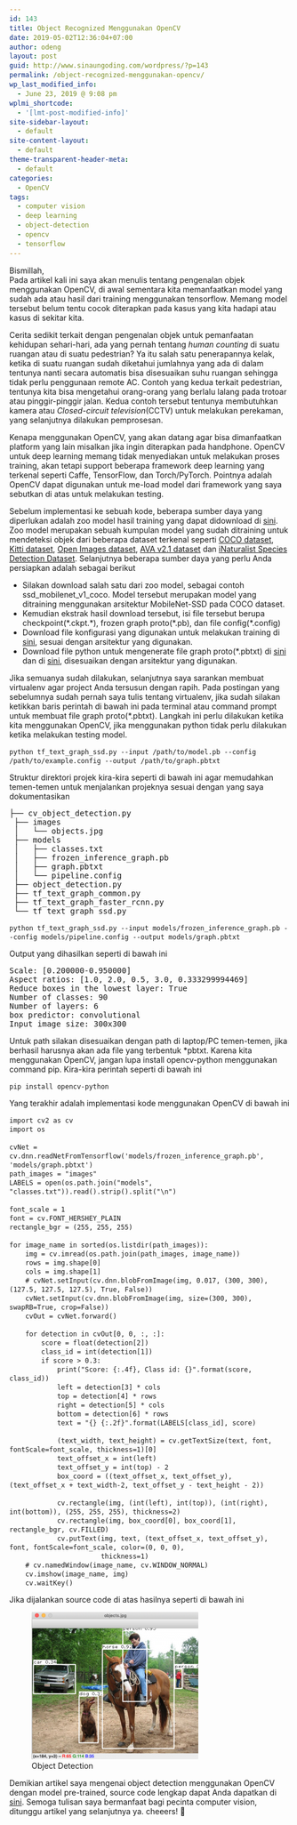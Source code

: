 ```yaml
---
id: 143
title: Object Recognized Menggunakan OpenCV
date: 2019-05-02T12:36:04+07:00
author: odeng
layout: post
guid: http://www.sinaungoding.com/wordpress/?p=143
permalink: /object-recognized-menggunakan-opencv/
wp_last_modified_info:
  - June 23, 2019 @ 9:08 pm
wplmi_shortcode:
  - '[lmt-post-modified-info]'
site-sidebar-layout:
  - default
site-content-layout:
  - default
theme-transparent-header-meta:
  - default
categories:
  - OpenCV
tags:
  - computer vision
  - deep learning
  - object-detection
  - opencv
  - tensorflow
---
```

Bismillah,  
Pada artikel kali ini saya akan menulis tentang pengenalan objek menggunakan OpenCV, di awal sementara kita memanfaatkan model yang sudah ada atau hasil dari training menggunakan tensorflow. Memang model tersebut belum tentu cocok diterapkan pada kasus yang kita hadapi atau kasus di sekitar kita.

Cerita sedikit terkait dengan pengenalan objek untuk pemanfaatan kehidupan sehari-hari, ada yang pernah tentang _human counting_ di suatu ruangan atau di suatu pedestrian? Ya itu salah satu penerapannya kelak, ketika di suatu ruangan sudah diketahui jumlahnya yang ada di dalam tentunya nanti secara automatis bisa disesuaikan suhu ruangan sehingga tidak perlu penggunaan remote AC. Contoh yang kedua terkait pedestrian, tentunya kita bisa mengetahui orang-orang yang berlalu lalang pada trotoar atau pinggir-pinggir jalan. Kedua contoh tersebut tentunya membutuhkan kamera atau _Closed-circuit television_(CCTV) untuk melakukan perekaman, yang selanjutnya dilakukan pemprosesan.

Kenapa menggunakan OpenCV, yang akan datang agar bisa dimanfaatkan platform yang lain misalkan jika ingin diterapkan pada handphone. OpenCV untuk deep learning memang tidak menyediakan untuk melakukan proses training, akan tetapi support beberapa framework deep learning yang terkenal seperti Caffe, TensorFlow, dan Torch/PyTorch. Pointnya adalah OpenCV dapat digunakan untuk me-load model dari framework yang saya sebutkan di atas untuk melakukan testing. 

Sebelum implementasi ke sebuah kode, beberapa sumber daya yang diperlukan adalah zoo model hasil training yang dapat didownload di <a rel="noreferrer noopener" aria-label="sini (opens in a new tab)" href="https://github.com/tensorflow/models/blob/master/research/object_detection/g3doc/detection_model_zoo.md" target="_blank">sini</a>. Zoo model merupakan sebuah kumpulan model yang sudah ditraining untuk mendeteksi objek dari beberapa dataset terkenal seperti [COCO dataset](http://mscoco.org/), [Kitti dataset](http://www.cvlibs.net/datasets/kitti/), [Open Images dataset](https://github.com/openimages/dataset), [AVA v2.1 dataset](https://research.google.com/ava/) dan [iNaturalist Species Detection Dataset](https://github.com/visipedia/inat_comp/blob/master/2017/README.md#bounding-boxes). Selanjutnya beberapa sumber daya yang perlu Anda persiapkan adalah sebagai berikut

  * Silakan download salah satu dari zoo model, sebagai contoh ssd\_mobilenet\_v1_coco. Model tersebut merupakan model yang ditraining menggunakan arsitektur MobileNet-SSD pada COCO dataset.
  * Kemudian ekstrak hasil download tersebut, isi file tersebut berupa checkpoint(\*.ckpt.\*), frozen graph proto(\*.pb), dan file config(\*.config)
  * Download file konfigurasi yang digunakan untuk melakukan training di <a rel="noreferrer noopener" aria-label="sini (opens in a new tab)" href="https://github.com/opencv/opencv_extra/blob/master/testdata/dnn/ssd_mobilenet_v1_coco_2017_11_17.pbtxt" target="_blank">sini</a>, sesuai dengan arsitektur yang digunakan.
  * Download file python untuk mengenerate file graph proto(*.pbtxt) di <a rel="noreferrer noopener" aria-label="sini (opens in a new tab)" href="https://github.com/opencv/opencv/blob/master/samples/dnn/tf_text_graph_ssd.py" target="_blank">sini</a> dan di <a rel="noreferrer noopener" aria-label="sini (opens in a new tab)" href="https://github.com/opencv/opencv/blob/master/samples/dnn/tf_text_graph_common.py" target="_blank">sini</a>, disesuaikan dengan arsitektur yang digunakan. 

Jika semuanya sudah dilakukan, selanjutnya saya sarankan membuat virtualenv agar project Anda tersusun dengan rapih. Pada postingan yang sebelumnya sudah pernah saya tulis tentang virtualenv, jika sudah silakan ketikkan baris perintah di bawah ini pada terminal atau command prompt untuk membuat file graph proto(*.pbtxt). Langkah ini perlu dilakukan ketika kita menggunakan OpenCV, jika menggunakan python tidak perlu dilakukan ketika melakukan testing model.

<pre class="wp-block-code"><code>python tf_text_graph_ssd.py --input /path/to/model.pb --config /path/to/example.config --output /path/to/graph.pbtxt</code></pre>

Struktur direktori projek kira-kira seperti di bawah ini agar memudahkan temen-temen untuk menjalankan projeknya sesuai dengan yang saya dokumentasikan

<pre class="wp-block-preformatted">├── cv_object_detection.py<br /> ├── images<br /> │&nbsp;&nbsp; └── objects.jpg<br /> ├── models<br /> │&nbsp;&nbsp; ├── classes.txt<br /> │&nbsp;&nbsp; ├── frozen_inference_graph.pb<br /> │&nbsp;&nbsp; ├── graph.pbtxt<br /> │&nbsp;&nbsp; └── pipeline.config<br /> ├── object_detection.py<br /> ├── tf_text_graph_common.py<br /> ├── tf_text_graph_faster_rcnn.py<br /> └── tf_text_graph_ssd.py</pre>

<pre class="wp-block-code"><code>python tf_text_graph_ssd.py --input models/frozen_inference_graph.pb --config models/pipeline.config --output models/graph.pbtxt</code></pre>

Output yang dihasilkan seperti di bawah ini

<pre class="wp-block-preformatted">Scale: [0.200000-0.950000]<br />Aspect ratios: [1.0, 2.0, 0.5, 3.0, 0.333299994469]<br />Reduce boxes in the lowest layer: True<br />Number of classes: 90<br />Number of layers: 6<br />box predictor: convolutional<br />Input image size: 300x300</pre>

Untuk path silakan disesuaikan dengan path di laptop/PC temen-temen, jika berhasil harusnya akan ada file yang terbentuk *pbtxt. Karena kita menggunakan OpenCV, jangan lupa install opencv-python menggunakan command pip. Kira-kira perintah seperti di bawah ini

<pre class="wp-block-code"><code>pip install opencv-python</code></pre>

Yang terakhir adalah implementasi kode menggunakan OpenCV di bawah ini

<pre class="wp-block-code"><code>import cv2 as cv
import os

cvNet = cv.dnn.readNetFromTensorflow('models/frozen_inference_graph.pb', 'models/graph.pbtxt')
path_images = "images"
LABELS = open(os.path.join("models", "classes.txt")).read().strip().split("\n")

font_scale = 1
font = cv.FONT_HERSHEY_PLAIN
rectangle_bgr = (255, 255, 255)

for image_name in sorted(os.listdir(path_images)):
    img = cv.imread(os.path.join(path_images, image_name))
    rows = img.shape[0]
    cols = img.shape[1]
    # cvNet.setInput(cv.dnn.blobFromImage(img, 0.017, (300, 300), (127.5, 127.5, 127.5), True, False))
    cvNet.setInput(cv.dnn.blobFromImage(img, size=(300, 300), swapRB=True, crop=False))
    cvOut = cvNet.forward()

    for detection in cvOut[0, 0, :, :]:
        score = float(detection[2])
        class_id = int(detection[1])
        if score > 0.3:
            print("Score: {:.4f}, Class id: {}".format(score, class_id))
            left = detection[3] * cols
            top = detection[4] * rows
            right = detection[5] * cols
            bottom = detection[6] * rows
            text = "{} {:.2f}".format(LABELS[class_id], score)

            (text_width, text_height) = cv.getTextSize(text, font, fontScale=font_scale, thickness=1)[0]
            text_offset_x = int(left)
            text_offset_y = int(top) - 2
            box_coord = ((text_offset_x, text_offset_y), (text_offset_x + text_width-2, text_offset_y - text_height - 2))

            cv.rectangle(img, (int(left), int(top)), (int(right), int(bottom)), (255, 255, 255), thickness=2)
            cv.rectangle(img, box_coord[0], box_coord[1], rectangle_bgr, cv.FILLED)
            cv.putText(img, text, (text_offset_x, text_offset_y), font, fontScale=font_scale, color=(0, 0, 0),
                       thickness=1)
    # cv.namedWindow(image_name, cv.WINDOW_NORMAL)
    cv.imshow(image_name, img)
    cv.waitKey()</code></pre>

Jika dijalankan source code di atas hasilnya seperti di bawah ini

<div class="wp-block-image">
  <figure class="aligncenter"><img src="/assets/images/2019/05/object-detection-e1556770806437.png" alt="" class="wp-image-146" /><figcaption>Object Detection</figcaption></figure>
</div>

Demikian artikel saya mengenai object detection menggunakan OpenCV dengan model pre-trained, source code lengkap dapat Anda dapatkan di <a href="https://github.com/0d3ng/tf-object-detection.git" target="_blank" rel="noreferrer noopener" aria-label="sini (opens in a new tab)">sini</a>. Semoga tulisan saya bermanfaat bagi pecinta computer vision, ditunggu artikel yang selanjutnya ya. cheeers! 🙂